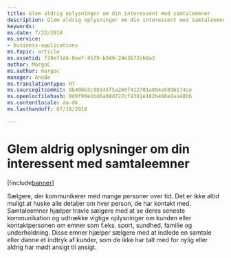 ```yaml
---
title: Glem aldrig oplysninger om din interessent med samtaleemner
description: Glem aldrig oplysninger om din interessent med samtaleemner
keywords: 
ms.date: 7/22/2018
ms.service:
- business-applications
ms.topic: article
ms.assetid: f39e71d4-0eef-4579-b949-24e3672cb0a3
author: MargoC
ms.author: margoc
manager: AnnBe
ms.translationtype: HT
ms.sourcegitcommit: 0b40bb3c98145f5a260f412701a884a5936174ce
ms.openlocfilehash: 0d9f90e1bd6a08d727cf4381e182b466e2aa48bb
ms.contentlocale: da-dk
ms.lasthandoff: 07/18/2018

---
```


# <a name="never-forget-that-detail-about-your-stakeholder-with-talking-points"></a>Glem aldrig oplysninger om din interessent med samtaleemner


[!include[banner](../../includes/banner.md)]


Sælgere, der kommunikerer med mange personer over tid. Det er ikke altid muligt at huske alle detaljer om hver person, de har kontakt med. Samtaleemner hjælper travle sælgere med at se deres seneste kommunikation og udtrække vigtige oplysninger om kunden eller kontaktpersonen om emner som f.eks. sport, sundhed, familie og underholdning. Disse emner hjælper sælgere med at indlede en samtale eller danne et indtryk af kunder, som de ikke har talt med for nylig eller aldrig har mødt ansigt til ansigt. 

